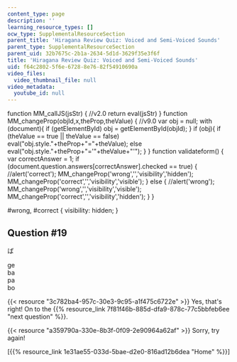 ```yaml
---
content_type: page
description: ''
learning_resource_types: []
ocw_type: SupplementalResourceSection
parent_title: 'Hiragana Review Quiz: Voiced and Semi-Voiced Sounds'
parent_type: SupplementalResourceSection
parent_uid: 32b7675c-2b1a-2634-5d1d-3629f35e3f6f
title: 'Hiragana Review Quiz: Voiced and Semi-Voiced Sounds'
uid: f64c2802-5f6e-6728-8e76-82f54910690a
video_files:
  video_thumbnail_file: null
video_metadata:
  youtube_id: null
---
```


function MM\_callJS(jsStr) { //v2.0 return eval(jsStr) } function MM\_changeProp(objId,x,theProp,theValue) { //v9.0 var obj = null; with (document){ if (getElementById) obj = getElementById(objId); } if (obj){ if (theValue == true || theValue == false) eval("obj.style."+theProp+"="+theValue); else eval("obj.style."+theProp+"='"+theValue+"'"); } } function validateform() { var correctAnswer = 1; if (document.question.answers\[correctAnswer\].checked == true) { //alert('correct'); MM\_changeProp('wrong','','visibility','hidden'); MM\_changeProp('correct','','visibility','visible'); } else { //alert('wrong'); MM\_changeProp('wrong','','visibility','visible'); MM\_changeProp('correct','','visibility','hidden'); } }

#wrong, #correct { visibility: hidden; }

Question #19
------------

ば

 ge  
 ba  
 pa  
 bo

{{< resource "3c782ba4-957c-30e3-9c95-a1f475c6722e" >}} Yes, that's right! On to the {{% resource_link 7f81f46b-885d-dfa9-878c-77c5bbfeb6ee "next question" %}}.

{{< resource "a359790a-330e-8b3f-0f09-2e90964a62af" >}} Sorry, try again!

  
\[{{% resource_link 1e31ae55-033d-5bae-d2e0-816ad12b6dea "Home" %}}\]
